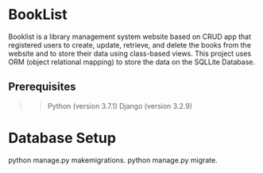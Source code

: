 # BookList
Booklist is a library management system website based on CRUD app that registered users to create, update, retrieve, and delete the books from the website and to store their data using class-based views. This project uses ORM (object relational mapping) to store the data on the SQLLite Database. 

## Prerequisites
  >> Python (version 3.7.1)
  >> Django (version 3.2.9)
# Database Setup
python manage.py makemigrations.
python manage.py migrate.
